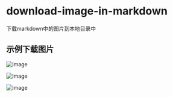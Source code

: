 # download-image-in-markdown
下载markdown中的图片到本地目录中


## 示例下载图片

![image](source/image/README_0.jpeg)


![image](source/image/README_0.jpeg)


![image](source/image/README_2.jpeg)
